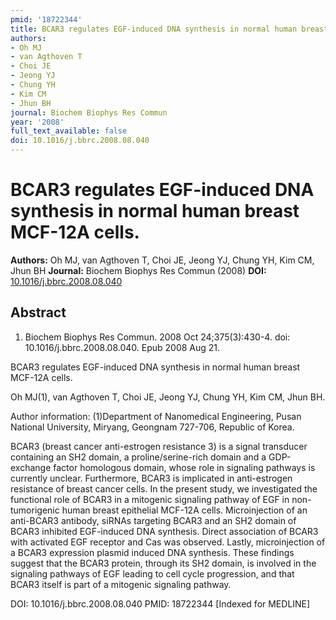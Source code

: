```yaml
---
pmid: '18722344'
title: BCAR3 regulates EGF-induced DNA synthesis in normal human breast MCF-12A cells.
authors:
- Oh MJ
- van Agthoven T
- Choi JE
- Jeong YJ
- Chung YH
- Kim CM
- Jhun BH
journal: Biochem Biophys Res Commun
year: '2008'
full_text_available: false
doi: 10.1016/j.bbrc.2008.08.040
---
```


# BCAR3 regulates EGF-induced DNA synthesis in normal human breast MCF-12A cells.
**Authors:** Oh MJ, van Agthoven T, Choi JE, Jeong YJ, Chung YH, Kim CM, Jhun BH
**Journal:** Biochem Biophys Res Commun (2008)
**DOI:** [10.1016/j.bbrc.2008.08.040](https://doi.org/10.1016/j.bbrc.2008.08.040)

## Abstract

1. Biochem Biophys Res Commun. 2008 Oct 24;375(3):430-4. doi: 
10.1016/j.bbrc.2008.08.040. Epub 2008 Aug 21.

BCAR3 regulates EGF-induced DNA synthesis in normal human breast MCF-12A cells.

Oh MJ(1), van Agthoven T, Choi JE, Jeong YJ, Chung YH, Kim CM, Jhun BH.

Author information:
(1)Department of Nanomedical Engineering, Pusan National University, Miryang, 
Geongnam 727-706, Republic of Korea.

BCAR3 (breast cancer anti-estrogen resistance 3) is a signal transducer 
containing an SH2 domain, a proline/serine-rich domain and a GDP-exchange factor 
homologous domain, whose role in signaling pathways is currently unclear. 
Furthermore, BCAR3 is implicated in anti-estrogen resistance of breast cancer 
cells. In the present study, we investigated the functional role of BCAR3 in a 
mitogenic signaling pathway of EGF in non-tumorigenic human breast epithelial 
MCF-12A cells. Microinjection of an anti-BCAR3 antibody, siRNAs targeting BCAR3 
and an SH2 domain of BCAR3 inhibited EGF-induced DNA synthesis. Direct 
association of BCAR3 with activated EGF receptor and Cas was observed. Lastly, 
microinjection of a BCAR3 expression plasmid induced DNA synthesis. These 
findings suggest that the BCAR3 protein, through its SH2 domain, is involved in 
the signaling pathways of EGF leading to cell cycle progression, and that BCAR3 
itself is part of a mitogenic signaling pathway.

DOI: 10.1016/j.bbrc.2008.08.040
PMID: 18722344 [Indexed for MEDLINE]
